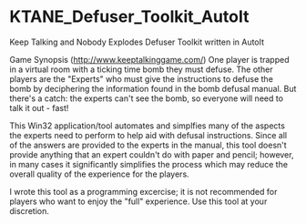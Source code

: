 ﻿# KTANE_Defuser_Toolkit_AutoIt

Keep Talking and Nobody Explodes Defuser Toolkit written in AutoIt

Game Synopsis (http://www.keeptalkinggame.com/)
One player is trapped in a virtual room with a ticking time bomb they must defuse. The other players are the "Experts" who must give the instructions to defuse the bomb by deciphering the information found in the bomb defusal manual. But there's a catch: the experts can't see the bomb, so everyone will need to talk it out - fast! 

This Win32 application/tool automates and simplfies many of the aspects the experts need to perform to help aid with defusal instructions.  Since all of the answers are provided to the experts in the manual, this tool doesn't provide anything that an expert couldn't do with paper and pencil;  however, in many cases it significantly simplifies the process which may reduce the overall quality of the experience for the players.  

I wrote this tool as a programming excercise; it is not recommended for players who want to enjoy the "full" experience. Use this tool at your discretion.  
